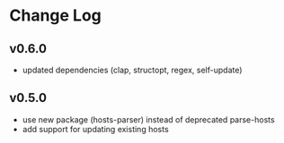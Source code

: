 # Change Log

## v0.6.0

- updated dependencies (clap, structopt, regex, self-update)

## v0.5.0

- use new package (hosts-parser) instead of deprecated parse-hosts
- add support for updating existing hosts
